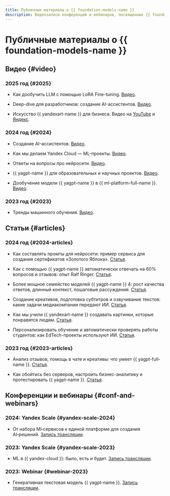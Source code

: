 ```yaml
---
title: Публичные материалы о {{ foundation-models-name }}
description: Видеозаписи конференций и вебинаров, посвященных {{ foundation-models-name }}.
---
```


# Публичные материалы о {{ foundation-models-name }}

## Видео {#video}

### 2025 год {#2025}

* Как дообучить LLM с помощью LoRA Fine-tuning. [Видео](https://www.youtube.com/watch?v=PVeuQu1j6Y4).

* Deep-dive для разработчиков: создание AI-ассистентов. [Видео](https://www.youtube.com/watch?v=Xjutc_T0p8s).

* Искусство {{ yandexart-name }} для бизнеса. Видео на [YouTube](https://www.youtube.com/watch?v=I9Fpsxv8Hlc) и [Яндекс](https://runtime.strm.yandex.ru/player/episode/vplefdetiqv7tasxrbyk).

### 2024 год {#2024}

* Создание AI-ассистентов. [Видео](https://www.youtube.com/watch?v=kKbMaWSi20I).

* Как мы делаем Yandex Cloud — ML-проекты. [Видео](https://www.youtube.com/watch?v=PM1CT4j5pd8).

* Ответы на вопросы про нейросети. [Видео](https://www.youtube.com/watch?v=sZr5vltW5Hw).

* {{ yagpt-name }} для образовательных и научных проектов. [Видео](https://www.youtube.com/watch?v=YEm2wzSW2b4).

* Дообучение модели {{ yagpt-name }} в {{ ml-platform-full-name }}. [Видео](https://www.youtube.com/watch?v=hGrH0Shovtk).

### 2023 год {#2023}

* Тренды машинного обучения. [Видео](https://www.youtube.com/watch?v=1fRV83AIq1s).

## Статьи {#articles}

### 2024 год {#2024-articles}

* Как составлять промты для нейросети: пример сервиса для создания сертификатов «Золотого Яблока». [Статья](https://vc.ru/ai/1699310-kak-sostavlyat-promty-dlya-neiroseti-primer-servisa-dlya-sozdaniya-sertifikatov-zolotogo-yabloka).

* Как с помощью {{ yagpt-name }} автоматически отвечать на 60% вопросов и отзывов: опыт Ralf Ringer. [Статья](https://vc.ru/services/1659960-kak-s-pomoshyu-yandexgpt-avtomaticheski-otvechat-na-60-voprosov-i-otzyvov-opyt-ralf-ringer).

* Более мощное семейство моделей {{ yagpt-name }} 4: рост качества ответов, длинный контекст, пошаговые рассуждения. [Статья](https://habr.com/ru/companies/yandex/articles/852968/).

* Создание креативов, подготовка субтитров и озвучивание текстов: какие задачи медиакомпании передают ИИ. [Статья](https://vc.ru/future/1162468-sozdanie-kreativov-podgotovka-subtitrov-i-ozvuchivanie-tekstov-kakie-zadachi-mediakompanii-peredayut-ii).

* Как мы учили {{ yandexart-name }} создавать картинки, которые понравятся людям. [Статья](https://habr.com/ru/companies/yandex/articles/805745/).

* Персонализировать обучение и автоматически проверять работы студентов: как EdTech-проекты используют ИИ. [Статья](https://vc.ru/education/1084748-personalizirovat-obuchenie-i-avtomaticheski-proveryat-raboty-studentov-kak-edtech-proekty-ispolzuyut-ii).

### 2023 год {#2023-articles}

* Анализ отзывов, помощь в чате и креативы: что умеет {{ yagpt-full-name }}. [Статья](https://vc.ru/services/945084-analiz-otzyvov-pomosh-v-chate-i-kreativy-chto-umeet-yandexgpt-api).

* Как обойтись без серверов, настроить бизнес-аналитику и протестировать {{ yagpt-name }}. [Статья](https://vc.ru/offline/845622-oboitis-bez-serverov-nastroit-biznes-analitiku-i-protestirovat-yandexgpt).

## Конференции и вебинары {#conf-and-webinars}

### 2024: Yandex Scale {#yandex-scale-2024}

* От набора Ml‑сервисов к единой платформе для создания AI‑решений. [Запись трансляции](https://www.youtube.com/watch?v=70kXmv9GL8s).

### 2023: Yandex Scale {#yandex-scale-2023}

* ML в {{ yandex-cloud }}: было, есть и будет. [Запись трансляции](https://www.youtube.com/watch?v=90jIHP2F-zA).

### 2023: Webinar {#webinar-2023}

* Генеративная текстовая модель {{ yagpt-name }}. [Запись трансляции](https://www.youtube.com/watch?v=sdzcjygd_EQ).